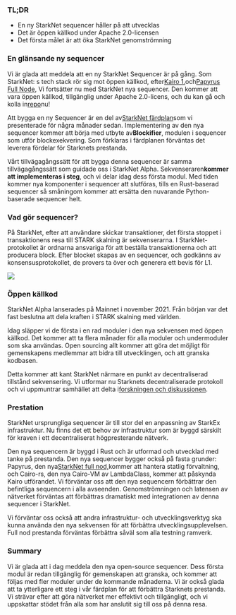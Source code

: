 ### TL;DR

* En ny StarkNet sequencer håller på att utvecklas
* Det är öppen källkod under Apache 2.0-licensen
* Det första målet är att öka StarkNet genomströmning

### En glänsande ny sequencer

Vi är glada att meddela att en ny StarkNet Sequencer är på gång. Som StarkNet: s tech stack rör sig mot öppen källkod, efter[Kairo 1.](https://medium.com/starkware/open-sourcing-cairo-1-0-b3100a664bb0)och[Papyrus Full Node](https://medium.com/starkware/papyrus-an-open-source-starknet-full-node-396f7cd90202), Vi fortsätter nu med StarkNet nya sequencer. Den kommer att vara öppen källkod, tillgänglig under Apache 2.0-licens, och du kan gå och kolla in[repo](https://github.com/starkware-libs/blockifier)nu!

Att bygga en ny Sequencer är en del av[StarkNet färdplan](https://medium.com/starkware/starknet-performance-roadmap-bb7aae14c7de)som vi presenterade för några månader sedan. Implementering av den nya sequencer kommer att börja med utbyte av**Blockifier**, modulen i sequencer som utför blockexekvering. Som förklaras i färdplanen förväntas det leverera fördelar för Starknets prestanda.

Vårt tillvägagångssätt för att bygga denna sequencer är samma tillvägagångssätt som guidade oss i StarkNet Alpha. Sekvenseraren**kommer att implementeras i steg**, och vi delar idag dess första modul. Med tiden kommer nya komponenter i sequencer att slutföras, tills en Rust-baserad sequencer så småningom kommer att ersätta den nuvarande Python-baserade sequencer helt.

### Vad gör sequencer?

På StarkNet, efter att användare skickar transaktioner, det första stoppet i transaktionens resa till STARK skalning är sekvenserarna. I StarkNet-protokollet är ordnarna ansvariga för att beställa transaktionerna och att producera block. Efter blocket skapas av en sequencer, och godkänns av konsensusprotokollet, de provers ta över och generera ett bevis för L1.

![](/assets/1_ndrekwqunjixo_wskdeycw-1.png)

### Öppen källkod

StarkNet Alpha lanserades på Mainnet i november 2021. Från början var det fast beslutna att dela kraften i STARK skalning med världen.

Idag släpper vi de första i en rad moduler i den nya sekvensen med öppen källkod. Det kommer att ta flera månader för alla moduler och undermoduler som ska användas. Open sourcing allt kommer att göra det möjligt för gemenskapens medlemmar att bidra till utvecklingen, och att granska kodbasen.

Detta kommer att kant StarkNet närmare en punkt av decentraliserad tillstånd sekvensering. Vi utformar nu Starknets decentraliserade protokoll och vi uppmuntrar samhället att delta i[forskningen och diskussionen](https://community.starknet.io/t/starknet-decentralized-protocol-consensus/5386).

### Prestation

StarkNet ursprungliga sequencer är till stor del en anpassning av StarkEx infrastruktur. Nu finns det ett behov av infrastruktur som är byggd särskilt för kraven i ett decentraliserat högpresterande nätverk.

Den nya sequencern är byggd i Rust och är utformad och utvecklad med tanke på prestanda. Den nya sequencer bygger också på fasta grunder: Papyrus, den nya[StarkNet full nod,](https://medium.com/starkware/papyrus-an-open-source-starknet-full-node-396f7cd90202)kommer att hantera statlig förvaltning, och Cairo-rs, den nya Cairo-VM av LambdaClass, kommer att påskynda Kairo utförandet. Vi förväntar oss att den nya sequencern förbättrar den befintliga sequencern i alla avseenden. Genomströmningen och latensen av nätverket förväntas att förbättras dramatiskt med integrationen av denna sequencer i StarkNet.

Vi förväntar oss också att andra infrastruktur- och utvecklingsverktyg ska kunna använda den nya sekvensen för att förbättra utvecklingsupplevelsen. Full nod prestanda förväntas förbättra såväl som alla testning ramverk.

### Summary

Vi är glada att i dag meddela den nya open-source sequencer. Dess första modul är redan tillgänglig för gemenskapen att granska, och kommer att följas med fler moduler under de kommande månaderna. Vi är också glada att ta ytterligare ett steg i vår färdplan för att förbättra Starknets prestanda. Vi strävar efter att göra nätverket mer effektivt och tillgängligt, och vi uppskattar stödet från alla som har anslutit sig till oss på denna resa.
